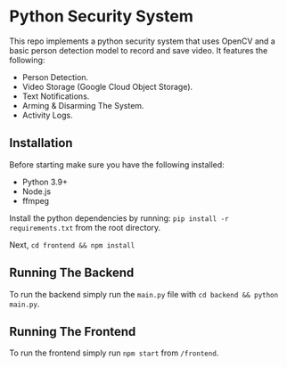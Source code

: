 # Python Security System

This repo implements a python security system that uses OpenCV and a basic person detection model to record and save video. It features the following:

- Person Detection.
- Video Storage (Google Cloud Object Storage).
- Text Notifications.
- Arming & Disarming The System.
- Activity Logs.

## Installation

Before starting make sure you have the following installed:

- Python 3.9+
- Node.js
- ffmpeg

Install the python dependencies by running: `pip install -r requirements.txt` from the root directory.

Next, `cd frontend && npm install`

## Running The Backend

To run the backend simply run the `main.py` file with `cd backend && python main.py`.

## Running The Frontend

To run the frontend simply run `npm start` from `/frontend`.

